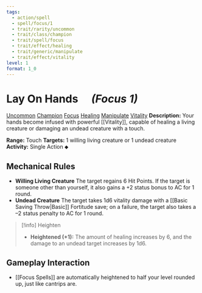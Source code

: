 ```yaml
---
tags:
  - action/spell
  - spell/focus/1
  - trait/rarity/uncommon
  - trait/class/champion
  - trait/spell/focus
  - trait/effect/healing
  - trait/generic/manipulate
  - trait/effect/vitality
level: 1
format: 1_0
---
```

# Lay On Hands [](#Actions "Single Action") &emsp;*(Focus 1)*

[Uncommon](Uncommon.md "Uncommon Rarity Trait") [Champion](Champion.md "Class Trait") [Focus](Focus.md "General Trait") [Healing](Healing.md "Effect Trait") [Manipulate](Manipulate.md "General Trait") [Vitality](Vitality.md "Effect Trait")
**Description:** Your hands become infused with powerful [[Vitality]], capable of healing a living creature or damaging an undead creature with a touch.

**Range:** Touch
**Targets:** 1 willing living creature or 1 undead creature
**Activity:** Single Action ⬥

## Mechanical Rules

- **Willing Living Creature** The target regains 6 Hit Points. If the target is someone other than yourself, it also gains a +2 status bonus to AC for 1 round.
- **Undead Creature** The target takes 1d6 vitality damage with a [[Basic Saving Throw|Basic]] Fortitude save; on a failure, the target also takes a –2 status penalty to AC for 1 round.

> [!info] Heighten
>- **Heightened (+1):** The amount of healing increases by 6, and the damage to an undead target increases by 1d6.

## Gameplay Interaction

- [[Focus Spells]] are automatically heightened to half your level rounded up, just like cantrips are.